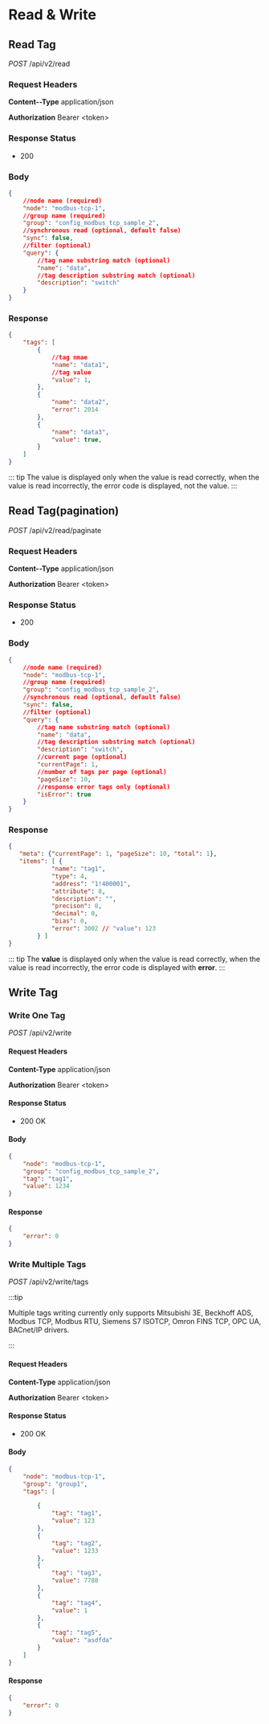 # Read & Write

## Read Tag

*POST*  /api/v2/read

### Request Headers

**Content--Type**  application/json

**Authorization** Bearer \<token\>

### Response Status

* 200

### Body

```json
{
    //node name (required)
    "node": "modbus-tcp-1",
    //group name (required)
    "group": "config_modbus_tcp_sample_2",
    //synchronous read (optional, default false)
    "sync": false,
    //filter (optional)
    "query": {
        //tag name substring match (optional)
        "name": "data",
        //tag description substring match (optional)
        "description": "switch"
    }
}
```

### Response

```json
{
    "tags": [
        {
            //tag nmae
            "name": "data1",
            //tag value
            "value": 1,
        },
        {
            "name": "data2",
            "error": 2014
        },
        {
            "name": "data3",
            "value": true,
        }
    ]
}
```

::: tip
The value is displayed only when the value is read correctly, when the value is read incorrectly, the error code is displayed, not the value.
:::

## Read Tag(pagination)

*POST*  /api/v2/read/paginate

### Request Headers

**Content--Type**  application/json

**Authorization** Bearer \<token\>

### Response Status

* 200

### Body

```json
{
    //node name (required)
    "node": "modbus-tcp-1",
    //group name (required)
    "group": "config_modbus_tcp_sample_2",
    //synchronous read (optional, default false)
    "sync": false,
    //filter (optional)
    "query": {
        //tag name substring match (optional)
        "name": "data",
        //tag description substring match (optional)
        "description": "switch",
        //current page (optional)
        "currentPage": 1,
        //number of tags per page (optional)
        "pageSize": 10,
        //response error tags only (optional)
        "isError": true
    }
}
```

### Response

```json
{
   "meta": {"currentPage": 1, "pageSize": 10, "total": 1},
   "items": [ {
            "name": "tag1",
            "type": 4,
            "address": "1!400001",
            "attribute": 8,
            "description": "",
            "precison": 0,
            "decimal": 0,
            "bias": 0,
            "error": 3002 // "value": 123
        } ]
}
```

::: tip
The **value** is displayed only when the value is read correctly, when the value is read incorrectly, the error code is displayed with **error**.
:::

## Write Tag

### Write One Tag

*POST*  /api/v2/write

#### Request Headers

**Content-Type**  application/json

**Authorization** Bearer \<token\>

#### Response Status

* 200 OK

#### Body

```json
{
    "node": "modbus-tcp-1",
    "group": "config_modbus_tcp_sample_2",
    "tag": "tag1",
    "value": 1234
}
```

#### Response

```json
{
    "error": 0
}
```

### Write Multiple Tags

*POST*  /api/v2/write/tags

:::tip 

Multiple tags writing currently only supports Mitsubishi 3E, Beckhoff ADS, Modbus TCP, Modbus RTU, Siemens S7 ISOTCP, Omron FINS TCP, OPC UA, BACnet/IP drivers.

:::

#### Request Headers

**Content-Type**  application/json

**Authorization** Bearer \<token\>

#### Response Status

* 200 OK

#### Body

```json
{
    "node": "modbus-tcp-1",
    "group": "group1",
    "tags": [

        {
            "tag": "tag1",
            "value": 123
        },
        {
            "tag": "tag2",
            "value": 1233
        },
        {
            "tag": "tag3",
            "value": 7788
        },
        {
            "tag": "tag4",
            "value": 1
        },
        {
            "tag": "tag5",
            "value": "asdfda"
        }
    ]
}
```

#### Response

```json
{
    "error": 0
}
```